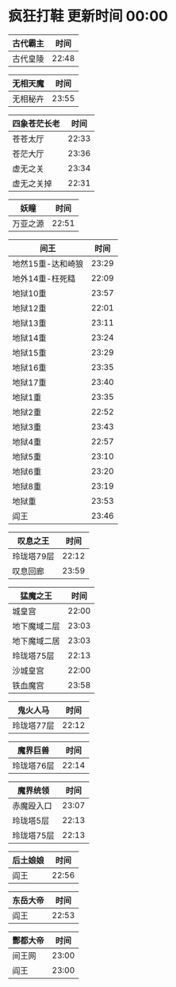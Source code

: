 # 疯狂打鞋 更新时间 00:00

| 古代霸主   | 时间    |
|--------|-------|
| 古代皇陵 | 22:48 |

| 无相天魔   | 时间    |
|--------|-------|
| 无相秘卉 | 23:55 |

| 四象苍茫长老   | 时间    |
|--------|-------|
| 苍苍太厅 | 22:33 |
| 苍茫大厅 | 23:36 |
| 虚无之关 | 23:34 |
| 虚无之关掉 | 22:31 |

| 妖瞳   | 时间    |
|--------|-------|
| 万亚之源 | 22:51 |

| 间王   | 时间    |
|--------|-------|
| 地然15重-达和崎狼 | 23:29 |
| 地外14重-枉死糙 | 22:09 |
| 地狱10重 | 23:57 |
| 地狱12重 | 22:01 |
| 地狱13重 | 23:11 |
| 地狱14重 | 23:24 |
| 地狱15重 | 23:29 |
| 地狱16重 | 23:35 |
| 地狱17重 | 23:40 |
| 地狱1重 | 23:35 |
| 地狱2重 | 22:52 |
| 地狱3重 | 23:43 |
| 地狱4重 | 22:57 |
| 地狱5重 | 23:10 |
| 地狱6重 | 23:20 |
| 地狱8重 | 23:19 |
| 地狱重 | 23:53 |
| 阎王 | 23:46 |

| 叹息之王   | 时间    |
|--------|-------|
| 玲珑塔79层 | 22:12 |
| 叹息回廊 | 23:59 |

| 猛魔之王   | 时间    |
|--------|-------|
| 城皇宫 | 22:00 |
| 地下魔域二层 | 23:03 |
| 地下魔域二居 | 23:03 |
| 玲珑塔75层 | 22:13 |
| 沙城皇宫 | 22:00 |
| 铁血魔宫 | 23:58 |

| 鬼火人马   | 时间    |
|--------|-------|
| 玲珑塔77层 | 22:12 |

| 魔界巨兽   | 时间    |
|--------|-------|
| 玲珑塔76层 | 22:14 |

| 魔界统领   | 时间    |
|--------|-------|
| 赤魔殴入口 | 23:07 |
| 玲珑塔5层 | 22:13 |
| 玲珑塔75层 | 22:13 |

| 后土娘娘   | 时间    |
|--------|-------|
| 阎王 | 22:56 |

| 东岳大帝   | 时间    |
|--------|-------|
| 阎王 | 22:53 |

| 酆都大帝   | 时间    |
|--------|-------|
| 间王网 | 23:00 |
| 阎王 | 23:00 |